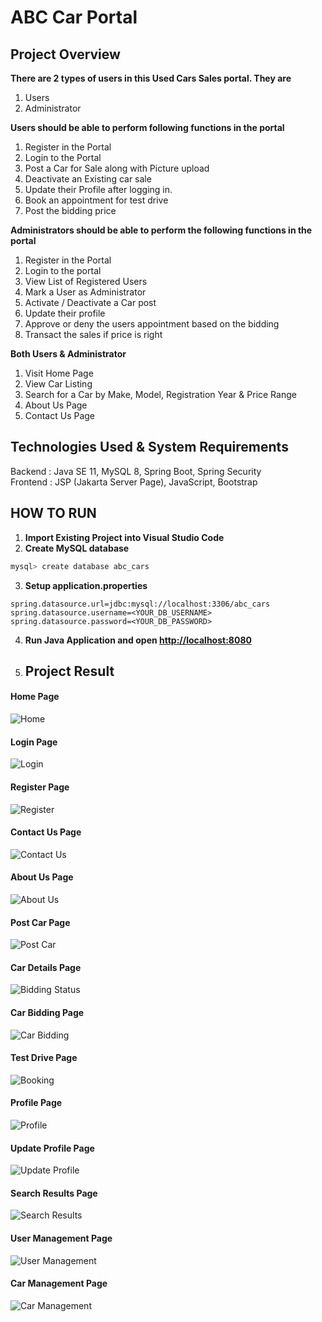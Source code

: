 # ABC Car Portal

## Project Overview

**There are 2 types of users in this Used Cars Sales portal. They are**

1.  Users
2.  Administrator

**Users should be able to perform following functions in the portal**

1.  Register in the Portal
2.  Login to the Portal
3.  Post a Car for Sale along with Picture upload
4.  Deactivate an Existing car sale
5.  Update their Profile after logging in.
6.  Book an appointment for test drive
7.  Post the bidding price

**Administrators should be able to perform the following functions in the
portal**

1.  Register in the Portal
2.  Login to the portal
3.  View List of Registered Users
4.  Mark a User as Administrator
5.  Activate / Deactivate a Car post
6.  Update their profile
7.  Approve or deny the users appointment based on the bidding
8.  Transact the sales if price is right

**Both Users & Administrator**

1.  Visit Home Page
2.  View Car Listing
3.  Search for a Car by Make, Model, Registration Year & Price Range
4.  About Us Page
5.  Contact Us Page

## Technologies Used & System Requirements

Backend : Java SE 11, MySQL 8, Spring Boot, Spring Security <br/>
Frontend : JSP (Jakarta Server Page), JavaScript, Bootstrap <br/>

## HOW TO RUN

1. **Import Existing Project into Visual Studio Code** <br/>
2. **Create MySQL database**

```bash
mysql> create database abc_cars
```

3. **Setup application.properties**

```properties
spring.datasource.url=jdbc:mysql://localhost:3306/abc_cars
spring.datasource.username=<YOUR_DB_USERNAME>
spring.datasource.password=<YOUR_DB_PASSWORD>
```

4. **Run Java Application and open [http://localhost:8080](http://localhost:8080)**

5. ## Project Result

#### Home Page
![Home](https://github.com/Nilupulie-Hewagamage/ABC-Car-Portal/assets/137420146/f1ffb055-7a61-4d2b-9558-77101304b262)

#### Login Page
![Login](https://github.com/Nilupulie-Hewagamage/ABC-Car-Portal/assets/137420146/917e8a39-9b84-4a39-8e43-70ece41f203c)

#### Register Page
![Register](https://github.com/Nilupulie-Hewagamage/ABC-Car-Portal/assets/137420146/dcfecaea-8564-4364-84f2-f4bc94aaeebe)

#### Contact Us Page
![Contact Us](https://github.com/Nilupulie-Hewagamage/ABC-Car-Portal/assets/137420146/0bc8367c-4b9b-490d-a5b3-ec4875629caa)

#### About Us Page
![About Us](https://github.com/Nilupulie-Hewagamage/ABC-Car-Portal/assets/137420146/9b403cb9-5f81-40ab-a8be-f873bf61f936)

#### Post Car Page
![Post Car](https://github.com/Nilupulie-Hewagamage/ABC-Car-Portal/assets/137420146/1f50dbea-ce2c-44ab-bce4-63b3484ef881)

#### Car Details Page
![Bidding Status](https://github.com/Nilupulie-Hewagamage/ABC-Car-Portal/assets/137420146/ebe5916d-9adc-401f-ac01-cc806938d778)

#### Car Bidding Page
![Car Bidding](https://github.com/Nilupulie-Hewagamage/ABC-Car-Portal/assets/137420146/ec5aec8a-3c43-4015-9e36-7f550555a4f0)

#### Test Drive Page
![Booking](https://github.com/Nilupulie-Hewagamage/ABC-Car-Portal/assets/137420146/2e4d0bb6-5422-45fd-bee2-335ecafb701b)

#### Profile Page
![Profile](https://github.com/Nilupulie-Hewagamage/ABC-Car-Portal/assets/137420146/32f5122a-4864-4fa3-80c9-9e4112d5b0fa)

#### Update Profile Page
![Update Profile](https://github.com/Nilupulie-Hewagamage/ABC-Car-Portal/assets/137420146/9cad729c-9d74-43f8-b19e-eed15cd4ba87)

#### Search Results Page
![Search Results](https://github.com/Nilupulie-Hewagamage/ABC-Car-Portal/assets/137420146/1133e13a-0303-4a83-a645-2ed72e6d8c28)

#### User Management Page
![User Management](https://github.com/Nilupulie-Hewagamage/ABC-Car-Portal/assets/137420146/1173acf5-b61e-4ad7-ad2b-44dec160d4d9)

#### Car Management Page
![Car Management](https://github.com/Nilupulie-Hewagamage/ABC-Car-Portal/assets/137420146/0acbb122-c33e-4f35-9948-9d7b8ba2380a)









